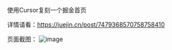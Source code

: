 使用Cursor复刻一个掘金首页

详情请看：https://juejin.cn/post/7479368570758758410

页面截图：
![image](https://github.com/user-attachments/assets/319e5353-bcac-4e51-a2d1-4fe74d7f3690)
